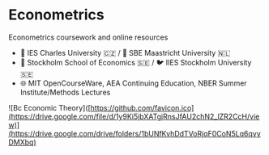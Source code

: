 # Econometrics
 Econometrics coursework and online resources

  - 🐣 IES Charles University 🇨🇿 / 🐥 SBE Maastricht University 🇳🇱
  - 🐔 Stockholm School of Economics 🇸🇪 / 🐦 IIES Stockholm University 🇸🇪
  - 🌐 MIT OpenCourseWare, AEA Continuing Education, NBER Summer Institute/Methods Lectures

![Bc Economic Theory]([https://github.com/favicon.ico](https://drive.google.com/file/d/1y9Ki5jbXATgjRnsJfAU2chN2_lZR2CcH/view)](https://drive.google.com/drive/folders/1bUNfKvhDdTVoRjqF0CoN5Lq6qvyDMXbq)
